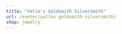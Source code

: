 ```yaml
---
title: "Yelle's Goldsmith Silversmith"
url: /exeter/yelles-goldsmith-silversmith/
shop: jewelry
---
```

